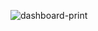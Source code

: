 ![dashboard-print](https://user-images.githubusercontent.com/63760133/178084520-ffdd8370-2f91-49a8-b438-e31ba0751397.png)

